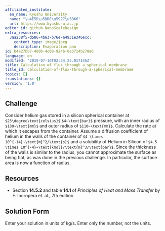 ```yaml
---
affiliated_institute:
  en_name: Kyushu University
  name: "\u4E5D\u5DDE\u5927\u5B66"
  url: https://www.kyushu-u.ac.jp
editor_id: github.NanoScaleDesign
extra_resources:
  3aa238f5-d586-4b63-b76e-a4931e346ecc:
    content_type: image/jpeg
    description: Evaporation pan
id: b4a27bb7-480b-4c00-924b-0e3714b270a6
language: en
modified: '2019-07-16T02:34:25.017146Z'
title: Calculation of flux through a spherical membrane
title_id: calculation-of-flux-through-a-spherical-membrane
topics: []
translations: {}
version: '1.0'
---
```


## Challenge
Consider helium gas stored in a silicon spherical container at `$25\degree\text{celsius}$` `$4~\text{bar}$` pressure, with an inner radius of `$100~\text{mm}$` and outer radius of `$110~\text{mm}$`. Calculate the rate at which it escapes from the container. Assume a diffusion coefficient of helium in the walls of the container of `$4 \times 10^{-14}~\text{m}^2/\text{s}$` and a solubility of Helium in Silicon of `$4.5 \times 10^{-4}~\text{kmol}/\text{m}^3/\text{bar}$`. Since the thickness of the walls is similar to the radius, you cannot approximate the surface as being flat, as was done in the previous challenge. In particular, the surface area is now a function of radius.


## Resources

- Section **14.5.2** and table **14.1** of *Principles of Heat and Mass Transfer* by F. Incropera et. al., 7th edition


## Solution Form
Enter your solution in units of kg/s.
Enter only the number, not the units.
